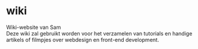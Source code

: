 # wiki
Wiki-website van Sam <br/>
Deze wiki zal gebruikt worden voor het verzamelen van tutorials en handige artikels of filmpjes over webdesign en front-end development.
